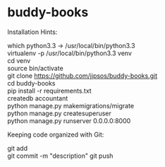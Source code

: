 # buddy-books

Installation Hints:  

which python3.3  -> /usr/local/bin/python3.3  
virtualenv -p /usr/local/bin/python3.3 venv  
cd venv  
source bin/activate  
git clone https://github.com/jjpsos/buddy-books.git  
cd buddy-books   
pip install -r requirements.txt   
createdb accountant   
python manage.py makemigrations/migrate    
python manage.py createsuperuser  
python manage.py runserver 0.0.0.0:8000	

Keeping code organized with Git:

git add <file>	
git commit  -m "description"
git push  
